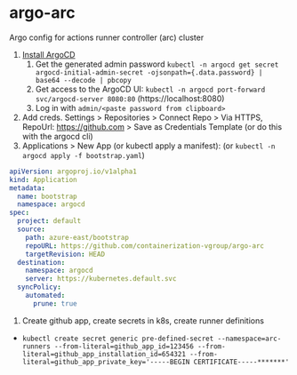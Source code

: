 # argo-arc
Argo config for actions runner controller (arc) cluster

1. [Install ArgoCD](https://argo-cd.readthedocs.io/en/stable/getting_started/#1-install-argo-cd)
   1. Get the generated admin password `kubectl -n argocd get secret argocd-initial-admin-secret -ojsonpath={.data.password} | base64 --decode | pbcopy`
   1. Get access to the ArgoCD UI: `kubectl -n argocd port-forward svc/argocd-server 8080:80` (https://localhost:8080)
   1. Log in with `admin/<paste password from clipboard>`
1. Add creds. Settings > Repositories > Connect Repo > Via HTTPS, RepoUrl: https://github.com > Save as Credentials Template (or do this with the argocd cli)
1. Applications > New App (or kubectl apply a manifest): (or `kubectl -n argocd apply -f bootstrap.yaml`)
```yaml
apiVersion: argoproj.io/v1alpha1
kind: Application
metadata:
  name: bootstrap
  namespace: argocd
spec:
  project: default
  source:
    path: azure-east/bootstrap
    repoURL: https://github.com/containerization-vgroup/argo-arc
    targetRevision: HEAD
  destination:
    namespace: argocd
    server: https://kubernetes.default.svc
  syncPolicy:
    automated:
      prune: true
```
1. Create github app, create secrets in k8s, create runner definitions
  - `kubectl create secret generic pre-defined-secret --namespace=arc-runners --from-literal=github_app_id=123456 --from-literal=github_app_installation_id=654321 --from-literal=github_app_private_key='-----BEGIN CERTIFICATE-----*******'`
